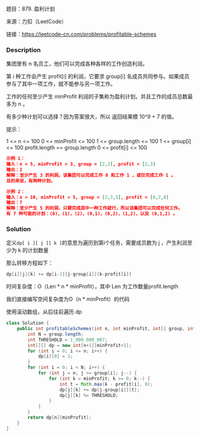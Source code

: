 题目：879. 盈利计划

来源：力扣（LeetCode）

链接：https://leetcode-cn.com/problems/profitable-schemes

### Description

集团里有 n 名员工，他们可以完成各种各样的工作创造利润。

第 i 种工作会产生 profit[i] 的利润，它要求 group[i] 名成员共同参与。如果成员参与了其中一项工作，就不能参与另一项工作。

工作的任何至少产生 minProfit 利润的子集称为盈利计划。并且工作的成员总数最多为 n 。

有多少种计划可以选择？因为答案很大，所以 返回结果模 10^9 + 7 的值。


提示：

1 <= n <= 100
0 <= minProfit <= 100
1 <= group.length <= 100
1 <= group[i] <= 100
profit.length == group.length
0 <= profit[i] <= 100

```json
示例 1：
输入：n = 5, minProfit = 3, group = [2,2], profit = [2,3]
输出：2
解释：至少产生 3 的利润，该集团可以完成工作 0 和工作 1 ，或仅完成工作 1 。
总的来说，有两种计划。

示例 2：
输入：n = 10, minProfit = 5, group = [2,3,5], profit = [6,7,8]
输出：7
解释：至少产生 5 的利润，只要完成其中一种工作就行，所以该集团可以完成任何工作。
有 7 种可能的计划：(0)，(1)，(2)，(0,1)，(0,2)，(1,2)，以及 (0,1,2) 。
```



### Solution

定义`dp[ i ][ j ][ k ]`的意思为遍历到第i个任务，需要成员数为 j ，产生利润至少为 k 的计划数量

那么转移方程如下：

```java
dp[i][j][k] += dp[i-1][j-group[i]][k-profit[i]]
```

时间复杂度：O（Len * n * minProfit），其中 Len 为工作数量profit.length

我们直接编写空间复杂度为O（n * minProfit）的代码

使用滚动数组，从后往前遍历 dp

```java
class Solution {
    public int profitableSchemes(int n, int minProfit, int[] group, int[] profit) {
        int N = group.length;
        int THRESHOLD = 1_000_000_007;
        int[][] dp = new int[n+1][minProfit+1];
        for (int i = 0; i <= n; i++) {
            dp[i][0] = 1;
        }
        for (int i = 0; i < N; i++) {
            for (int j = n; j >= group[i]; j--) {
                for (int k = minProfit; k >= 0; k--) {
                    int t = Math.max(k - profit[i], 0);
                    dp[j][k] += dp[j-group[i]][t];
                    dp[j][k] %= THRESHOLD;
                }
            }
        }
        return dp[n][minProfit];
    }
}
```

